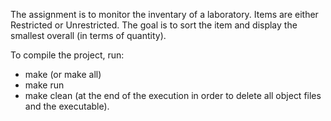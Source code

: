 The assignment is to monitor the inventary of a laboratory.
Items are either Restricted or Unrestricted.
The goal is to sort the item and display the smallest overall (in terms of quantity).

To compile the project, run:

  - make (or make all)
  - make run
  - make clean (at the end of the execution in order to delete all object files and the executable).
